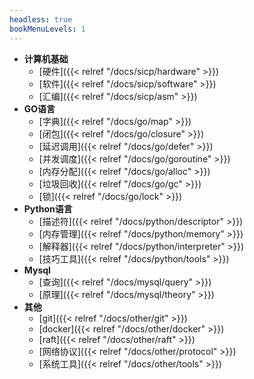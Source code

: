 ```yaml
---
headless: true
bookMenuLevels: 1
---
```


- **计算机基础**
  - [硬件]({{< relref "/docs/sicp/hardware" >}})
  - [软件]({{< relref "/docs/sicp/software" >}})
  - [汇编]({{< relref "/docs/sicp/asm" >}})
- **GO语言**
  - [字典]({{< relref "/docs/go/map" >}})
  - [闭包]({{< relref "/docs/go/closure" >}})
  - [延迟调用]({{< relref "/docs/go/defer" >}})
  - [并发调度]({{< relref "/docs/go/goroutine" >}})
  - [内存分配]({{< relref "/docs/go/alloc" >}})
  - [垃圾回收]({{< relref "/docs/go/gc" >}})
  - [锁]({{< relref "/docs/go/lock" >}})
- **Python语言**
  - [描述符]({{< relref "/docs/python/descriptor" >}})
  - [内存管理]({{< relref "/docs/python/memory" >}})
  - [解释器]({{< relref "/docs/python/interpreter" >}})
  - [技巧工具]({{< relref "/docs/python/tools" >}})
- **Mysql**
  - [查询]({{< relref "/docs/mysql/query" >}})
  - [原理]({{< relref "/docs/mysql/theory" >}})
- **其他**
  - [git]({{< relref "/docs/other/git" >}})
  - [docker]({{< relref "/docs/other/docker" >}})
  - [raft]({{< relref "/docs/other/raft" >}})
  - [网络协议]({{< relref "/docs/other/protocol" >}})
  - [系统工具]({{< relref "/docs/other/tools" >}})
